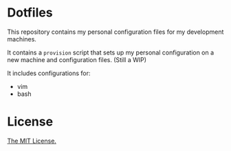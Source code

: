 # Dotfiles
This repository contains my personal configuration files for my development
machines.

It contains a `provision` script that sets up my personal configuration on a
new machine and configuration files. (Still a WIP)

It includes configurations for:
- vim
- bash

# License
[The MIT License.](./LICENSE)

